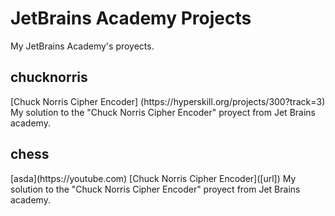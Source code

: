 # JetBrains Academy Projects
My JetBrains Academy's proyects.

<h2 align="left">chucknorris</h2>
[Chuck Norris Cipher Encoder] (https://hyperskill.org/projects/300?track=3)
My solution to the "Chuck Norris Cipher Encoder" proyect from Jet Brains academy.

<h2 align="left">chess</h2 href= https://hyperskill.org/projects/300?track=3>
[asda](https://youtube.com)
[Chuck Norris Cipher Encoder]([url])
My solution to the "Chuck Norris Cipher Encoder" proyect from Jet Brains academy.

